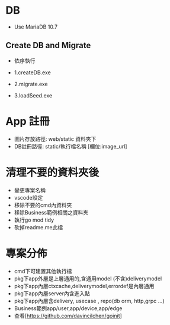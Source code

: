 # DB

* Use MariaDB 10.7

## Create DB and Migrate

* 依序執行

* 1.createDB.exe
* 2.migrate.exe
* 3.loadSeed.exe

# App 註冊
* 圖片存放路徑: web/static 資料夾下
* DB註冊路徑: static/執行檔名稱 [欄位:image_url]

# 清理不要的資料夾後
* 變更專案名稱
* vscode設定
* 移除不要的cmd內資料夾
* 移除Business範例相關之資料夾
* 執行go mod tidy
* 砍掉readme.me此檔
# 專案分佈
* cmd下可建置其他執行檔
* pkg下app外層是上層通用的,含通用model (不含)deliverymodel
* pkg下app內層ctxcache,deliverymodel,errordef是內層通用
* pkg下app內層server內含進入點
* pkg下app內層含delivery, usecase , repo(db orm, http,grpc ...)
* Business範例app/user,app/device,app/edge
* 查看[https://github.com/davincilchen/goinit]